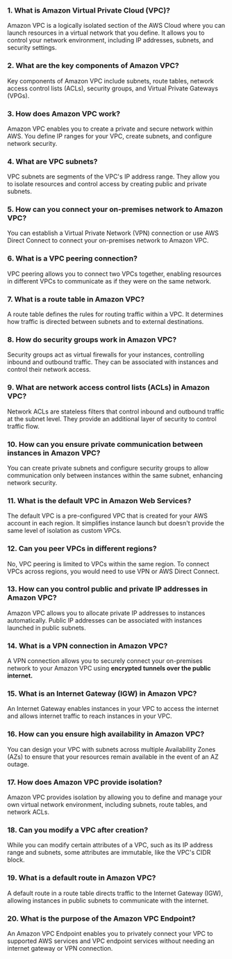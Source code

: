 ### 1. What is Amazon Virtual Private Cloud (VPC)?
Amazon VPC is a logically isolated section of the AWS Cloud where you can launch resources in a virtual network that you define. It allows you to control your network environment, including IP addresses, subnets, and security settings.

### 2. What are the key components of Amazon VPC?
Key components of Amazon VPC include subnets, route tables, network access control lists (ACLs), security groups, and Virtual Private Gateways (VPGs).

### 3. How does Amazon VPC work?
Amazon VPC enables you to create a private and secure network within AWS. You define IP ranges for your VPC, create subnets, and configure network security.

### 4. What are VPC subnets?
VPC subnets are segments of the VPC's IP address range. They allow you to isolate resources and control access by creating public and private subnets.

### 5. How can you connect your on-premises network to Amazon VPC?
You can establish a Virtual Private Network (VPN) connection or use AWS Direct Connect to connect your on-premises network to Amazon VPC.

### 6. What is a VPC peering connection?
VPC peering allows you to connect two VPCs together, enabling resources in different VPCs to communicate as if they were on the same network.

### 7. What is a route table in Amazon VPC?
A route table defines the rules for routing traffic within a VPC. It determines how traffic is directed between subnets and to external destinations.

### 8. How do security groups work in Amazon VPC?
Security groups act as virtual firewalls for your instances, controlling inbound and outbound traffic. They can be associated with instances and control their network access.

### 9. What are network access control lists (ACLs) in Amazon VPC?
Network ACLs are stateless filters that control inbound and outbound traffic at the subnet level. They provide an additional layer of security to control traffic flow.

### 10. How can you ensure private communication between instances in Amazon VPC?
You can create private subnets and configure security groups to allow communication only between instances within the same subnet, enhancing network security.

### 11. What is the default VPC in Amazon Web Services?
The default VPC is a pre-configured VPC that is created for your AWS account in each region. It simplifies instance launch but doesn't provide the same level of isolation as custom VPCs.

### 12. Can you peer VPCs in different regions?
No, VPC peering is limited to VPCs within the same region. To connect VPCs across regions, you would need to use VPN or AWS Direct Connect.

### 13. How can you control public and private IP addresses in Amazon VPC?
Amazon VPC allows you to allocate private IP addresses to instances automatically. Public IP addresses can be associated with instances launched in public subnets.

### 14. What is a VPN connection in Amazon VPC?
A VPN connection allows you to securely connect your on-premises network to your Amazon VPC using **encrypted tunnels over the public internet.**

### 15. What is an Internet Gateway (IGW) in Amazon VPC?
An Internet Gateway enables instances in your VPC to access the internet and allows internet traffic to reach instances in your VPC.

### 16. How can you ensure high availability in Amazon VPC?
You can design your VPC with subnets across multiple Availability Zones (AZs) to ensure that your resources remain available in the event of an AZ outage.

### 17. How does Amazon VPC provide isolation?
Amazon VPC provides isolation by allowing you to define and manage your own virtual network environment, including subnets, route tables, and network ACLs.

### 18. Can you modify a VPC after creation?
While you can modify certain attributes of a VPC, such as its IP address range and subnets, some attributes are immutable, like the VPC's CIDR block.

### 19. What is a default route in Amazon VPC?
A default route in a route table directs traffic to the Internet Gateway (IGW), allowing instances in public subnets to communicate with the internet.

### 20. What is the purpose of the Amazon VPC Endpoint?
An Amazon VPC Endpoint enables you to privately connect your VPC to supported AWS services and VPC endpoint services without needing an internet gateway or VPN connection.

